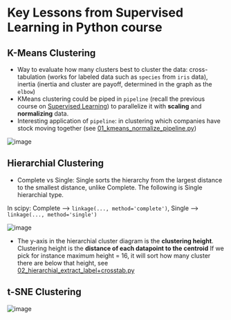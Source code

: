 # Key Lessons from Supervised Learning in Python course

## K-Means Clustering

* Way to evaluate how many clusters best to cluster the data: cross-tabulation (works for labeled data such as `species` from `iris` data), inertia (inertia and cluster are payoff, determined in the graph as the `elbow`)
* KMeans clustering could be piped in `pipeline` (recall the previous course on [Supervised Learning]()) to parallelize it with **scaling** and **normalizing** data.
* Interesting application of `pipeline`: in clustering which companies have stock moving together (see [01_kmeans_normalize_pipeline.py]())

![image](https://user-images.githubusercontent.com/51282928/82367501-189fd800-9a3e-11ea-9d6d-44bf60635675.png)

## Hierarchial Clustering

* Complete vs Single: Single sorts the hierarchy from the largest distance to the smallest distance, unlike Complete. The following is Single hierarchial type. 

In scipy: Complete --> `linkage(..., method='complete')`, Single --> `linkage(..., method='single')`

![image](https://user-images.githubusercontent.com/51282928/82413824-3ef65f80-9aa0-11ea-89c0-56ae50bc8e0b.png)

* The y-axis in the hierarchial cluster diagram is the **clustering height**. Clustering height is the **distance of each datapoint to the centroid** If we pick for instance maximum height = 16, it will sort how many cluster there are below that height, see [02_hierarchial_extract_label+crosstab.py]()

## t-SNE Clustering

![image](https://user-images.githubusercontent.com/51282928/82416030-9b0eb300-9aa3-11ea-81dc-c5c297515db1.png)
